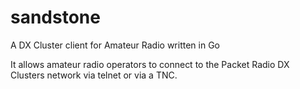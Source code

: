 # sandstone
A DX Cluster client for Amateur Radio written in Go

It allows amateur radio operators to connect to the Packet Radio DX Clusters network via telnet or via a TNC.
